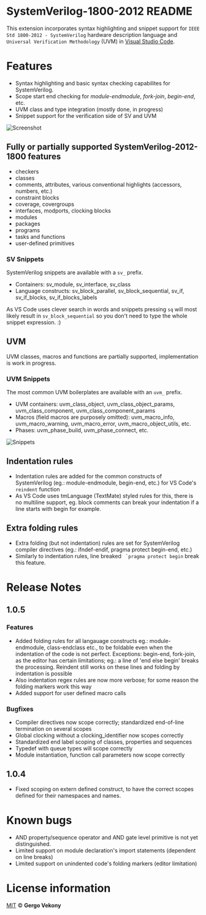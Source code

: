 # SystemVerilog-1800-2012 README

This extension incorporates syntax highlighting and snippet support for `IEEE Std 1800-2012 - SystemVerilog` hardware description language and `Universal Verification Methodology` (UVM) in [Visual Studio Code](https://code.visualstudio.com/).

# Features
* Syntax highlighting and basic syntax checking capabilites for SystemVerilog.
* Scope start end checking for *module-endmodule*, *fork-join*, *begin-end*, etc.
* UVM class and type integration (mostly done, in progress)
* Snippet support for the verification side of SV and UVM

![Screenshot](https://github.com/gvekony/sv-1800-2012/raw/master/images/sv_screenshot_vs_code_dark.png)

## Fully or partially supported SystemVerilog-2012-1800 features
* checkers
* classes
* comments, attributes, various conventional highlights (accessors, numbers, etc.)
* constraint blocks
* coverage, covergroups
* interfaces, modports, clocking blocks
* modules
* packages
* programs
* tasks and functions
* user-defined primitives

### SV Snippets
SystemVerilog snippets are available with a `sv_` prefix.

* Containers: sv_module, sv_interface, sv_class
* Language constructs: sv_block_parallel, sv_block_sequential, sv_if, sv_if_blocks, sv_if_blocks_labels

As VS Code uses clever search in words and snippets pressing `sq` will most likely result in `sv_block_sequential` so you don't need to type the whole snippet expression. :)

## UVM
UVM classes, macros and functions are partially supported, implementation is work in progress.

### UVM Snippets
The most common UVM boilerplates are available with an `uvm_` prefix.

* UVM containers: uvm_class_object, uvm_class_object_params, uvm_class_component, uvm_class_component_params
* Macros (field macros are purposely omitted): uvm_macro_info, uvm_macro_warning, uvm_macro_error, uvm_macro_object_utils, etc.
* Phases: uvm_phase_build, uvm_phase_connect, etc.

![Snippets](https://github.com/gvekony/sv-1800-2012/raw/master/images/vs_code_snippets.gif)

## Indentation rules
* Indentation rules are added for the common constructs of SystemVerilog (eg.: module-endmodule, begin-end, etc.) for VS Code's `reindent` function
* As VS Code uses tmLanguage (TextMate) styled rules for this, there is no multiline support, eg. block comments can break your indentation if a line starts with begin for example.

## Extra folding rules
* Extra folding (but not indentation) rules are set for SystemVerilog compiler directives (eg.: ifndef-endif, pragma protect begin-end, etc.)
* Similarly to indentation rules, line breaked `` `pragma protect begin`` break this feature.

# Release Notes

## 1.0.5
### Features
* Added folding rules for all langauage constructs eg.: module-endmodule, class-endclass etc., to be foldable even when the indentation of the code is not perfect. Exceptions: begin-end, fork-join, as the editor has certain limitations; eg.: a line of 'end else begin' breaks the processing. Reindent still works on these lines and folding by indentation is possible
* Also indentation regex rules are now more verbose; for some reason the folding markers work this way
* Added support for user defined macro calls
### Bugfixes
* Compiler directives now scope correctly; standardized end-of-line termination on several scopes
* Global clocking without a clocking_identifier now scopes correctly
* Standardized end label scoping of classes, properties and sequences
* Typedef with queue types will scope correctly
* Module instantiation, function call parameters now scope correctly

## 1.0.4
* Fixed scoping on extern defined construct, to have the correct scopes defined for their namespaces and names.


# Known bugs
* AND property/sequence operator and AND gate level primitive is not yet distinguished.
* Limited support on module declaration's import statements (dependent on line breaks)
* Limited support on unindented code's folding markers (editor limitation)


# License information

[MIT](https://github.com/gvekony/sv-1800-2012/blob/master/LICENSE.md) &copy; **Gergo Vekony**
